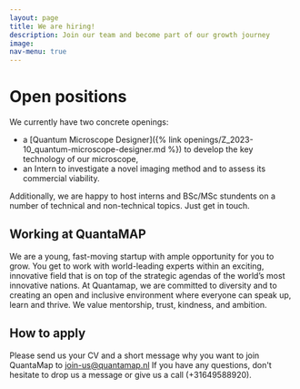 ```yaml
---
layout: page
title: We are hiring!
description: Join our team and become part of our growth journey
image: 
nav-menu: true
---
```



# Open positions

We currently have two concrete openings:

* a [Quantum Microscope Designer]({% link openings/Z_2023-10_quantum-microscope-designer.md %}) to develop the key technology of our microscope,
* an Intern to investigate a novel imaging method and to assess its commercial viability.

Additionally, we are happy to host interns and BSc/MSc stundents on a number of technical and non-technical topics. Just get in touch.

## Working at QuantaMAP

We are a young, fast-moving startup with ample opportunity for you to grow.
You get to work with world-leading experts within an exciting, innovative field that is on top of the strategic agendas of the world’s most innovative nations. At Quantamap, we are committed to diversity and to creating an open and inclusive environment where everyone can speak up, learn and thrive. We value mentorship, trust, kindness, and ambition.

## How to apply
Please send us your CV and a short message why you want to join QuantaMap to [join-us@quantamap.nl](mailto:join-us@quantamap.nl)
If you have any questions, don't hesitate to drop us a message or give us a call (+31649588920).
